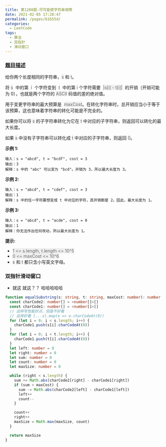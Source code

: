 ```yaml
---
title: 第1208题-尽可能使字符串相等
date: 2021-02-05 17:28:47
permalink: /pages/b1b55d/
categories:
  - LeetCode
tags:
  - 算法
  - 双指针
  - 滑动窗口
---
```


### [题目描述](https://leetcode-cn.com/problems/get-equal-substrings-within-budget/)

给你两个长度相同的字符串，<font style="background: #eee; color: #666;">s</font> 和 <font style="background: #eee; color: #666;">t</font>。

将 <font style="background: #eee; color: #666;">s</font>  中的第  <font style="background: #eee; color: #666;">i</font>  个字符变到  <font style="background: #eee; color: #666;">t</font>  中的第 <font style="background: #eee; color: #666;">i</font> 个字符需要  <font style="background: #eee; color: #666;">|s[i] - t[i]|</font>  的开销（开销可能为 0），也就是两个字符的 <font style="background: #eee; color: #666;">ASCII</font> 码值的差的绝对值。

用于变更字符串的最大预算是  <font style="background: #eee; color: #666;">maxCost</font>。在转化字符串时，总开销应当小于等于该预算，这也意味着字符串的转化可能是不完全的。

如果你可以将 <font style="background: #eee; color: #666;">s</font> 的子字符串转化为它在 <font style="background: #eee; color: #666;">t</font> 中对应的子字符串，则返回可以转化的最大长度。

如果 <font style="background: #eee; color: #666;">s</font> 中没有子字符串可以转化成 <font style="background: #eee; color: #666;">t</font> 中对应的子字符串，则返回 <font style="background: #eee; color: #666;">0</font>。

<!-- more -->

**示例 1:**

```
输入：s = "abcd", t = "bcdf", cost = 3
输出：3
解释：s 中的 "abc" 可以变为 "bcd"。开销为 3，所以最大长度为 3。
```

**示例 2:**

```
输入：s = "abcd", t = "cdef", cost = 3
输出：1
解释：s 中的任一字符要想变成 t 中对应的字符，其开销都是 2。因此，最大长度为 1。
```

**示例 3:**

```
输入：s = "abcd", t = "acde", cost = 0
输出：1
解释：你无法作出任何改动，所以最大长度为 1。
```

**提示:**

- <font style="background: #eee; color: #666;">1 <= s.length, t.length <= 10^5</font>
- <font style="background: #eee; color: #666;">0 <= maxCost <= 10^6</font>
- <font style="background: #eee; color: #666;">s</font> 和 <font style="background: #eee; color: #666;">t</font> 都只含小写英文字母。

### 双指针滑动窗口

- 就这 就这？？ 哈哈哈哈哈

```TypeScript
function equalSubstring(s: string, t: string, maxCost: number): number {
  const charCode2: number[] = <number[]>[]
  const charCode1: number[] = <number[]>[]
  // 这样写性能好点，但是不好看
  // 这样好看 [...s].map(e => e.charCodeAt(0))
  for (let i = 0; i < s.length; i++) {
    charCode1.push(s[i].charCodeAt(0))
  }
  for (let i = 0; i < t.length; i++) {
    charCode1.push(t[i].charCodeAt(0))
  }
  let left: number = 0
  let right: number = 0
  let sum: number = 0
  let count: number = 0
  let maxSize: number = 0

  while (right < s.length) {
    sum += Math.abs(charCode2[right] - charCode1[right])
    if (sum > maxCost) {
      sum -= Math.abs(charCode2[left] - charCode1[left])
      left++
      count--
    }

    count++
    right++
    maxSize = Math.max(maxSize, count)
  }

  return maxSize
}
```
